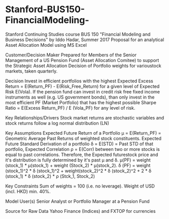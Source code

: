 # Stanford-BUS150-FinancialModeling-
Stanford Continuing Studies course BUS 150 "Financial Modeling and Business Decisions" by Iddo Hadar, Summer 2017
Proposal for an analytical Asset Allocation Model using MS Excel

Customer/Decision Maker
Prepared for Members of the Senior Management of a US Pension Fund (Asset Allocation Comitee) to support the Strategic Asset 
Allocation Decision of Portfolio weights for varioustock markets, taken quarterly. 

Decision
Invest in efficient portfolios with the highest Expected Excess Return = E(Return_PF) - E(Risk_Free_Return) for a given level of
Expected Risk E(Vola). If the pension fund can invest in credit risk free fixed income instruments as well (e.g. US government
bonds), than only invest in the most efficient PF (Market Portfolio) that has the highest possible Sharpe Ratio = E(Excess
Return_PF) / E (Vola_PF) for any level of risk.

Key Relationships/Drivers
Stock market returns are stochastic variables and stock returns follow a log normal distribution (LN)

Key Assumptions
Expected Future Return of a Portfolio μ = E(Return_PF) = Geometric Average Past Returns of weighted stock constituents. Expected
Future Standard Derivation of a portfolio δ = E(STD) = Past STD of that portfolio, Expected Correlation ρ = E(Corr) between two or
more stocks is equal to past correlations. Therefore, the Expected futurestock price and it's distribution is fully determined by 
it's past μ and δ. μ(PF) = weight (stock_1) * μ(stock_1) + weight (Stock_2) * μ(stock_2). δ (PF) = weight (stock_1)^2 * δ
(stock_1)^2 + weight(stock_2)^2 * δ (stock_2)^2 + 2 * δ (stock_1) * δ (stock_2) * ρ (Stck_1, Stock_2)

Key Constraints
Sum of weights = 100 (i.e. no leverage). Weight of USD (incl. HKD) min. 40%.

Model User(s)
Senior Analyst or Portfolio Manager at a Pension Fund

Source for Raw Data
Yahoo Finance (Indices) and FXTOP for currencies 
